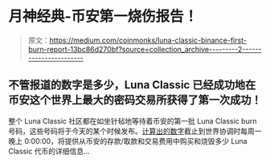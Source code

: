 # 月神经典-币安第一烧伤报告！

> 原文：<https://medium.com/coinmonks/luna-classic-binance-first-burn-report-13bc86d270bf?source=collection_archive---------2----------------------->

## 不管报道的数字是多少，Luna Classic 已经成功地在币安这个世界上最大的密码交易所获得了第一次成功！

整个 Luna Classic 社区都在如坐针毡地等待着币安的第一批 Luna Classic burn 号码，这些号码将于今天的某个时候发布。[计算出的数字](https://www.binance.com/en/support/announcement/4769eab576c4479eaa14adc1eb587226)截止到世界协调时每周一晚上 0:00:00，将提供从币安的存款/取款和交易费用中购买和烧毁多少 Luna Classic 代币的详细信息…